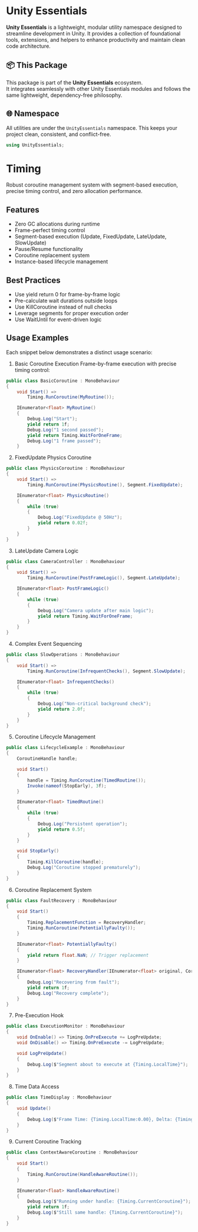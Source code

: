 # Unity Essentials

**Unity Essentials** is a lightweight, modular utility namespace designed to streamline development in Unity. 
It provides a collection of foundational tools, extensions, and helpers to enhance productivity and maintain clean code architecture.

## 📦 This Package

This package is part of the **Unity Essentials** ecosystem.  
It integrates seamlessly with other Unity Essentials modules and follows the same lightweight, dependency-free philosophy.

## 🌐 Namespace

All utilities are under the `UnityEssentials` namespace. This keeps your project clean, consistent, and conflict-free.

```csharp
using UnityEssentials;
```

# Timing
Robust coroutine management system with segment-based execution, precise timing control, and zero allocation performance.


## Features
- Zero GC allocations during runtime
- Frame-perfect timing control
- Segment-based execution (Update, FixedUpdate, LateUpdate, SlowUpdate)
- Pause/Resume functionality
- Coroutine replacement system
- Instance-based lifecycle management


## Best Practices

- Use yield return 0 for frame-by-frame logic
- Pre-calculate wait durations outside loops
- Use KillCoroutine instead of null checks
- Leverage segments for proper execution order
- Use WaitUntil for event-driven logic

## Usage Examples

Each snippet below demonstrates a distinct usage scenario:


1. Basic Coroutine Execution
Frame-by-frame execution with precise timing control:
```csharp
public class BasicCoroutine : MonoBehaviour
{
    void Start() =>
        Timing.RunCoroutine(MyRoutine());

    IEnumerator<float> MyRoutine()
    {
        Debug.Log("Start");
        yield return 1f;
        Debug.Log("1 second passed");
        yield return Timing.WaitForOneFrame;
        Debug.Log("1 frame passed");
    }
```

2. FixedUpdate Physics Coroutine
```csharp
public class PhysicsCoroutine : MonoBehaviour
{
    void Start() =>
        Timing.RunCoroutine(PhysicsRoutine(), Segment.FixedUpdate);

    IEnumerator<float> PhysicsRoutine()
    {
        while (true)
        {
            Debug.Log("FixedUpdate @ 50Hz");
            yield return 0.02f;
        }
    }
}
```


3. LateUpdate Camera Logic
```csharp
public class CameraController : MonoBehaviour
{
    void Start() =>
        Timing.RunCoroutine(PostFrameLogic(), Segment.LateUpdate);

    IEnumerator<float> PostFrameLogic()
    {
        while (true)
        {
            Debug.Log("Camera update after main logic");
            yield return Timing.WaitForOneFrame;
        }
    }
}
```


4. Complex Event Sequencing
```csharp
public class SlowOperations : MonoBehaviour
{
    void Start() =>
        Timing.RunCoroutine(InfrequentChecks(), Segment.SlowUpdate);

    IEnumerator<float> InfrequentChecks()
    {
        while (true)
        {
            Debug.Log("Non-critical background check");
            yield return 2.0f;
        }
    }
}
```


5. Coroutine Lifecycle Management
```csharp
public class LifecycleExample : MonoBehaviour
{
    CoroutineHandle handle;

    void Start()
    {
        handle = Timing.RunCoroutine(TimedRoutine());
        Invoke(nameof(StopEarly), 3f);
    }

    IEnumerator<float> TimedRoutine()
    {
        while (true)
        {
            Debug.Log("Persistent operation");
            yield return 0.5f;
        }
    }

    void StopEarly()
    {
        Timing.KillCoroutine(handle);
        Debug.Log("Coroutine stopped prematurely");
    }
}
```


6. Coroutine Replacement System
```csharp
public class FaultRecovery : MonoBehaviour
{
    void Start()
    {
        Timing.ReplacementFunction = RecoveryHandler;
        Timing.RunCoroutine(PotentiallyFaulty());
    }

    IEnumerator<float> PotentiallyFaulty()
    {
        yield return float.NaN; // Trigger replacement
    }

    IEnumerator<float> RecoveryHandler(IEnumerator<float> original, CoroutineHandle handle)
    {
        Debug.Log("Recovering from fault");
        yield return 1f;
        Debug.Log("Recovery complete");
    }
}
```


7. Pre-Execution Hook
```csharp
public class ExecutionMonitor : MonoBehaviour
{
    void OnEnable() => Timing.OnPreExecute += LogPreUpdate;
    void OnDisable() => Timing.OnPreExecute -= LogPreUpdate;

    void LogPreUpdate()
    {
        Debug.Log($"Segment about to execute at {Timing.LocalTime}");
    }
}
```


8. Time Data Access
```csharp
public class TimeDisplay : MonoBehaviour
{
    void Update()
    {
        Debug.Log($"Frame Time: {Timing.LocalTime:0.00}, Delta: {Timing.DeltaTime:0.000}");
    }
}
```


9. Current Coroutine Tracking
```csharp
public class ContextAwareCoroutine : MonoBehaviour
{
    void Start()
    {
        Timing.RunCoroutine(HandleAwareRoutine());
    }

    IEnumerator<float> HandleAwareRoutine()
    {
        Debug.Log($"Running under handle: {Timing.CurrentCoroutine}");
        yield return 1f;
        Debug.Log($"Still same handle: {Timing.CurrentCoroutine}");
    }
}
```